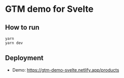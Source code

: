 # GTM demo for Svelte

## How to run

```
yarn
yarn dev
```

## Deployment

* Demo: https://gtm-demo-svelte.netlify.app/products